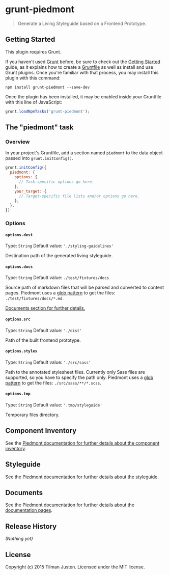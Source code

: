 # grunt-piedmont

> Generate a Living Styleguide based on a Frontend Prototype.

## Getting Started
This plugin requires Grunt.

If you haven't used [Grunt](http://gruntjs.com/) before, be sure to check out the [Getting Started](http://gruntjs.com/getting-started) guide, as it explains how to create a [Gruntfile](http://gruntjs.com/sample-gruntfile) as well as install and use Grunt plugins. Once you're familiar with that process, you may install this plugin with this command:

```shell
npm install grunt-piedmont --save-dev
```

Once the plugin has been installed, it may be enabled inside your Gruntfile with this line of JavaScript:

```js
grunt.loadNpmTasks('grunt-piedmont');
```

## The "piedmont" task

### Overview
In your project's Gruntfile, add a section named `piedmont` to the data object passed into `grunt.initConfig()`.

```js
grunt.initConfig({
  piedmont: {
    options: {
      // Task-specific options go here.
    },
    your_target: {
      // Target-specific file lists and/or options go here.
    },
  },
})
```

### Options

#### `options.dest`
Type: `String`
Default value: `'./styling-guidelines'`

Destination path of the generated living styleguide.

#### `options.docs`
Type: `String`
Default value: `./test/fixtures/docs`

Source path of markdown files that will be parsed and converted to content pages. Piedmont uses a 
[glob pattern](https://www.npmjs.com/package/glob) to get the files: `./test/fixtures/docs/*.md`.

[Documents section for further details.](https://github.com/tilmanjusten/piedmont#documents)

#### `options.src`
Type: `String`
Default value: `'./dist'`

Path of the built frontend prototype.

#### `options.styles`
Type: `String`
Default value: `'./src/sass'`

Path to the annotated stylesheet files. Currently only Sass files are supported, so you have to specify the path only. 
Piedmont uses a [glob pattern](https://www.npmjs.com/package/glob) to get the files: `./src/sass/**/*.scss`. 

#### `options.tmp`
Type: `String`
Default value: `'.tmp/styleguide'`

Temporary files directory.

## Component Inventory

See the [Piedmont documentation for further details about the component inventory](https://github.com/tilmanjusten/piedmont#component-inventory).

## Styleguide

See the [Piedmont documentation for further details about the styleguide](https://github.com/tilmanjusten/piedmont#styleguide).

## Documents

See the [Piedmont documentation for further details about the documentation pages](https://github.com/tilmanjusten/piedmont#documents).

## Release History
_(Nothing yet)_

## License
Copyright (c) 2015 Tilman Justen. Licensed under the MIT license.
